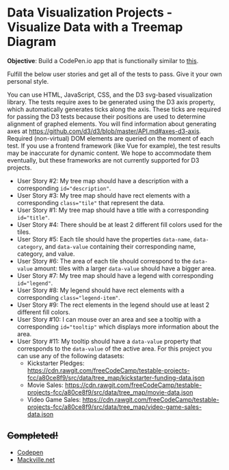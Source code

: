 # Data Visualization Projects - Visualize Data with a Treemap Diagram

**Objective**: Build a CodePen.io app that is functionally similar to [this](https://codepen.io/freeCodeCamp/full/KaNGNR).


Fulfill the below user stories and get all of the tests to pass. Give it your own personal style.

You can use HTML, JavaScript, CSS, and the D3 svg-based visualization library. The tests require axes to be generated using the D3 axis property, which automatically generates ticks along the axis. These ticks are required for passing the D3 tests because their positions are used to determine alignment of graphed elements. You will find information about generating axes at https://github.com/d3/d3/blob/master/API.md#axes-d3-axis. Required (non-virtual) DOM elements are queried on the moment of each test. If you use a frontend framework (like Vue for example), the test results may be inaccurate for dynamic content. We hope to accommodate them eventually, but these frameworks are not currently supported for D3 projects.


* User Story #2: My tree map should have a description with a corresponding `id="description"`.
* User Story #3: My tree map should have rect elements with a corresponding `class="tile"` that represent the data.
* User Story #1: My tree map should have a title with a corresponding `id="title"`.
* User Story #4: There should be at least 2 different fill colors used for the tiles.
* User Story #5: Each tile should have the properties `data-name`, `data-category`, and `data-value` containing their corresponding name, category, and value.
* User Story #6: The area of each tile should correspond to the `data-value` amount: tiles with a larger `data-value` should have a bigger area.
* User Story #7: My tree map should have a legend with corresponding `id="legend"`.
* User Story #8: My legend should have rect elements with a corresponding `class="legend-item"`.
* User Story #9: The rect elements in the legend should use at least 2 different fill colors.
* User Story #10: I can mouse over an area and see a tooltip with a corresponding `id="tooltip"` which displays more information about the area.
* User Story #11: My tooltip should have a `data-value` property that corresponds to the `data-value` of the active area.
For this project you can use any of the following datasets:
  * Kickstarter Pledges: https://cdn.rawgit.com/freeCodeCamp/testable-projects-fcc/a80ce8f9/src/data/tree_map/kickstarter-funding-data.json
  * Movie Sales: https://cdn.rawgit.com/freeCodeCamp/testable-projects-fcc/a80ce8f9/src/data/tree_map/movie-data.json
  * Video Game Sales: https://cdn.rawgit.com/freeCodeCamp/testable-projects-fcc/a80ce8f9/src/data/tree_map/video-game-sales-data.json


## ~~Completed!~~
  * [Codepen](#)
  * [Mackville.net](#)